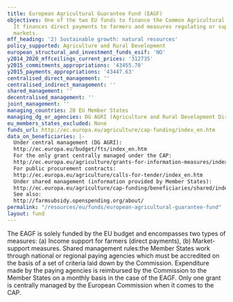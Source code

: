 ```yaml
---
title: European Agricultural Guarantee Fund (EAGF)
objectives: One of the two EU funds to finance the Common Agricultural Policy (CAP).
  It finances direct payments to farmers and measures regulating or supporting agricultural
  markets.
mff_heading: '2) Sustainable growth: natural resources'
policy_supported: Agriculture and Rural Development
european_structural_and_investment_funds_esif: 'NO'
y2014_2020_mffceilings_current_prices: '312735'
y2015_commitments_appropriations: '43455.78'
y2015_payments_appropriations: '43447.63'
centralised_direct_management: ''
centralised_indirect_management: ''
shared_management: ''
decentralised_management: ''
joint_management: ''
managing_countries: 28 EU Member States
managing_dg_or_agencies: DG AGRI (Agriculture and Rural Development Directorate-General)
eu_members_states_excluded: None
funds_url: http://ec.europa.eu/agriculture/cap-funding/index_en.htm
data_on_beneficiaries: |-
  Under central management (DG AGRI):
  http://ec.europa.eu/budget/fts/index_en.htm
  For the only grant centrally managed under the CAP:
  http://ec.europa.eu/agriculture/grants-for-information-measures/index_en.htm
  For public procurement contracts:
  http://ec.europa.eu/agriculture/calls-for-tender/index_en.htm
  Under shared management (information provided by Member States):
  http://ec.europa.eu/agriculture/cap-funding/beneficiaries/shared/index_en.htm
  See also:
  http://farmsubsidy.openspending.org/about/
permalink: "/resources/eu/funds/european-agricultural-guarantee-fund"
layout: fund
---
```

The EAGF is solely funded by the EU budget and encompasses two types of measures: (a) Income support for farmers (direct payments), (b) Market-support measures. Shared management rules:the Member States work through national or regional paying agencies which must be accredited on the basis of a set of criteria laid down by the Commission. Expenditure made by the paying agencies is reimbursed by the Commission to the Member States on a monthly basis in the case of the EAGF. Only one grant is centrally managed by the European Commission when it comes to the CAP.